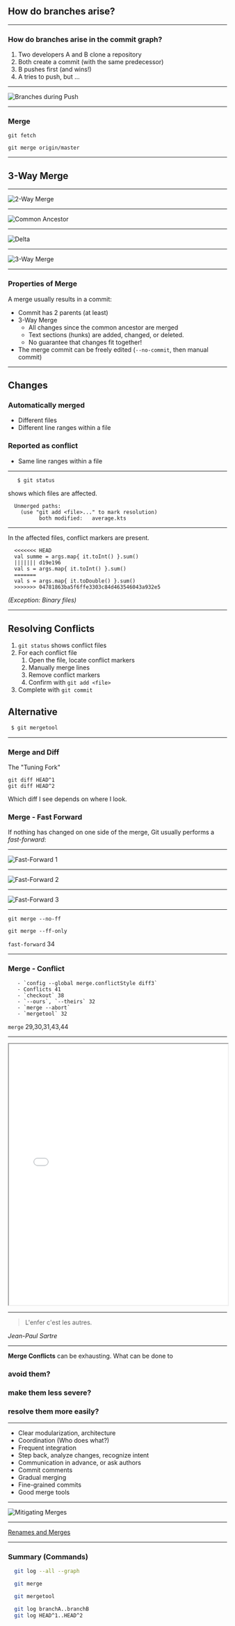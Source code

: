 ## How do branches arise?

---

### How do branches arise in the commit graph?

 1. Two developers A and B clone a repository
 1. Both create a commit
    (with the same predecessor)
 1. B pushes first (and wins!)
 1. A tries to push, but ...

---


![Branches during Push](push-pull-diverging.png)


---

### Merge

    git fetch

    git merge origin/master

---

## 3-Way Merge


---


![2-Way Merge](3-wege-merge-1.png)


---


![Common Ancestor](3-wege-merge-2.png)


---


![Delta](3-wege-merge-3.png)


---


![3-Way Merge](3-wege-merge-4.png)



---

### Properties of Merge

A merge usually results in a commit:

 * Commit has 2 parents (at least)
 * 3-Way Merge
   * All changes since the common ancestor are merged
   * Text sections (hunks) are added, changed, or deleted.
   * No guarantee that changes fit together!
 * The merge commit can be freely edited (`--no-commit`, then manual commit)


---


## Changes 

### Automatically merged
 
 * Different files
 * Different line ranges within a file

### Reported as conflict

 * Same line ranges within a file


---


```bash
   $ git status
``` 
shows which files are affected.

```
  Unmerged paths:
    (use "git add <file>..." to mark resolution)
          both modified:   average.kts
```

---


In the affected files, conflict markers are present.


```
  <<<<<<< HEAD
  val summe = args.map{ it.toInt() }.sum()
  ||||||| d19e196
  val s = args.map{ it.toInt() }.sum()
  =======
  val s = args.map{ it.toDouble() }.sum()
  >>>>>>> 04781863ba5f6ffe3303c84d463546043a932e5
```
*(Exception: Binary files)*

---

## Resolving Conflicts

1. `git status` shows conflict files
1. For each conflict file
   1. Open the file, locate conflict markers
   1. Manually merge lines
   1. Remove conflict markers
   1. Confirm with `git add <file>`
1. Complete with `git commit`

## Alternative

```bash
 $ git mergetool
```

---

### Merge and Diff

The "Tuning Fork"

    git diff HEAD^1
    git diff HEAD^2

Which diff I see depends on where I look.



### Merge - Fast Forward


If nothing has changed on one side of the merge, Git usually performs a *fast-forward*:

---

![Fast-Forward 1](abb-branches-beispiel-ff-vorher.png)


---

![Fast-Forward 2](abb-branches-beispiel-ff-nachher.png)


---

![Fast-Forward 3](fast-forward.jpg)


---


    git merge --no-ff

    git merge --ff-only

 `fast-forward` 34


---

### Merge - Conflict

       - `config --global merge.conflictStyle diff3`
       - Conflicts 41
       - `checkout` 38
       - `--ours`, `--theirs` 32
       - `merge --abort`
       - `mergetool` 32

`merge` 29,30,31,43,44


---

<iframe src="markdown-git-uebungen/aufgabe-zusammenarbeit-integration-von-aenderungen.html" width="100%" height="600px" ></iframe>

---

> L'enfer c'est les autres. 

*Jean-Paul Sartre*

---


**Merge Conflicts** can be exhausting. What can be done to

### avoid them?

### make them less severe?

### resolve them more easily?


---


 * Clear modularization, architecture
 * Coordination (Who does what?)
 * Frequent integration
 * Step back, analyze changes, recognize intent
 * Communication in advance, or ask authors
 * Commit comments
 * Gradual merging
 * Fine-grained commits
 * Good merge tools


---

![Mitigating Merges](merges-mildern.jpg)


---


[Renames and Merges](renames-und-merges.md)


---

### Summary (Commands)

```bash
  git log --all --graph

  git merge

  git mergetool

  git log branchA..branchB
  git log HEAD^1..HEAD^2
```








